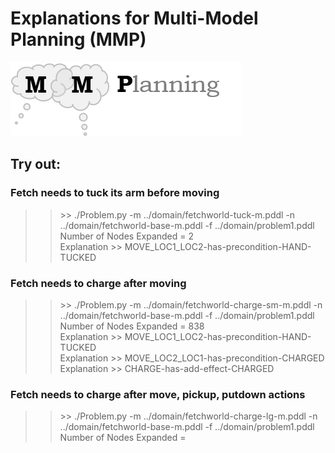 # Explanations for Multi-Model Planning (MMP)
![alt tag](logo.png)

## Try out:
### Fetch needs to tuck its arm before moving
>> \>> ./Problem.py -m ../domain/fetchworld-tuck-m.pddl -n ../domain/fetchworld-base-m.pddl -f ../domain/problem1.pddl  
Number of Nodes Expanded = 2  
Explanation >> MOVE_LOC1_LOC2-has-precondition-HAND-TUCKED  

### Fetch needs to charge after moving
>> \>> ./Problem.py -m ../domain/fetchworld-charge-sm-m.pddl -n ../domain/fetchworld-base-m.pddl -f ../domain/problem1.pddl  
Number of Nodes Expanded = 838  
Explanation >> MOVE_LOC1_LOC2-has-precondition-HAND-TUCKED  
Explanation >> MOVE_LOC2_LOC1-has-precondition-CHARGED  
Explanation >> CHARGE-has-add-effect-CHARGED  

### Fetch needs to charge after move, pickup, putdown actions
>> \>> ./Problem.py -m ../domain/fetchworld-charge-lg-m.pddl -n ../domain/fetchworld-base-m.pddl -f ../domain/problem1.pddl  
Number of Nodes Expanded = 